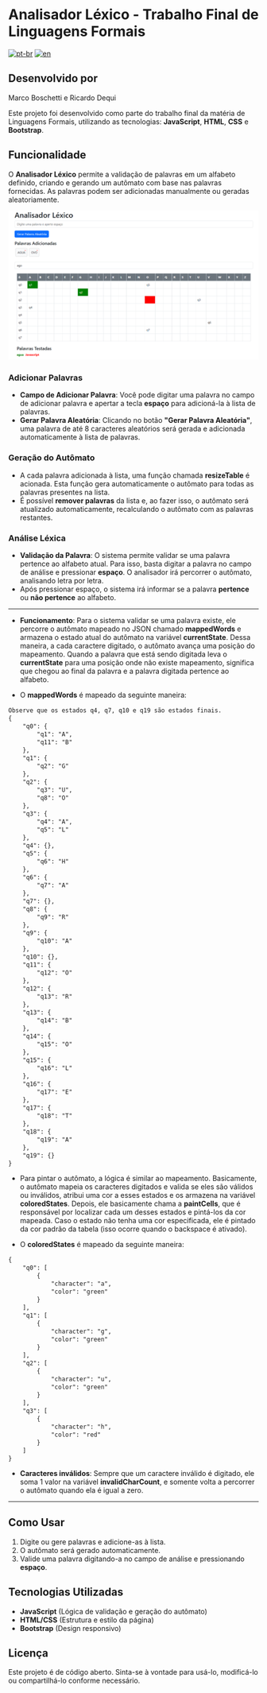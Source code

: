 # Analisador Léxico - Trabalho Final de Linguagens Formais
[![pt-br](https://img.shields.io/badge/lang-pt--br-green.svg)](https://github.com/MarcoBosc/analisador-lexico/blob/main/README.md)
[![en](https://img.shields.io/badge/lang-en-red.svg)](https://github.com/MarcoBosc/analisador-lexico/blob/main/README.en.md)



## Desenvolvido por
Marco Boschetti e Ricardo Dequi

Este projeto foi desenvolvido como parte do trabalho final da matéria de Linguagens Formais, utilizando as tecnologias: **JavaScript**, **HTML**, **CSS** e **Bootstrap**.

## Funcionalidade

O **Analisador Léxico** permite a validação de palavras em um alfabeto definido, criando e gerando um autômato com base nas palavras fornecidas. As palavras podem ser adicionadas manualmente ou geradas aleatoriamente.

![Screenshot](https://github.com/MarcoBosc/analisador-lexico/blob/main/screenshot.png)

### Adicionar Palavras

- **Campo de Adicionar Palavra**: Você pode digitar uma palavra no campo de adicionar palavra e apertar a tecla **espaço** para adicioná-la à lista de palavras. 
- **Gerar Palavra Aleatória**: Clicando no botão **"Gerar Palavra Aleatória"**, uma palavra de até 8 caracteres aleatórios será gerada e adicionada automaticamente à lista de palavras.

### Geração do Autômato

- A cada palavra adicionada à lista, uma função chamada **resizeTable** é acionada. Esta função gera automaticamente o autômato para todas as palavras presentes na lista.
- É possível **remover palavras** da lista e, ao fazer isso, o autômato será atualizado automaticamente, recalculando o autômato com as palavras restantes.

### Análise Léxica

- **Validação da Palavra**: O sistema permite validar se uma palavra pertence ao alfabeto atual. Para isso, basta digitar a palavra no campo de análise e pressionar **espaço**. O analisador irá percorrer o autômato, analisando letra por letra.
- Após pressionar espaço, o sistema irá informar se a palavra **pertence** ou **não pertence** ao alfabeto.

---

- **Funcionamento**: Para o sistema validar se uma palavra existe, ele percorre o autômato mapeado no JSON chamado **mappedWords** e armazena o estado atual do autômato na variável **currentState**. Dessa maneira, a cada caractere digitado, o autômato avança uma posição do mapeamento. Quando a palavra que está sendo digitada leva o **currentState** para uma posição onde não existe mapeamento, significa que chegou ao final da palavra e a palavra digitada pertence ao alfabeto.

- O **mappedWords** é mapeado da seguinte maneira:

```
Observe que os estados q4, q7, q10 e q19 são estados finais.
{
    "q0": {
        "q1": "A",
        "q11": "B"
    },
    "q1": {
        "q2": "G"
    },
    "q2": {
        "q3": "U",
        "q8": "O"
    },
    "q3": {
        "q4": "A",
        "q5": "L"
    },
    "q4": {},
    "q5": {
        "q6": "H"
    },
    "q6": {
        "q7": "A"
    },
    "q7": {},
    "q8": {
        "q9": "R"
    },
    "q9": {
        "q10": "A"
    },
    "q10": {},
    "q11": {
        "q12": "O"
    },
    "q12": {
        "q13": "R"
    },
    "q13": {
        "q14": "B"
    },
    "q14": {
        "q15": "O"
    },
    "q15": {
        "q16": "L"
    },
    "q16": {
        "q17": "E"
    },
    "q17": {
        "q18": "T"
    },
    "q18": {
        "q19": "A"
    },
    "q19": {}
}
```

- Para pintar o autômato, a lógica é similar ao mapeamento. Basicamente, o autômato mapeia os caracteres digitados e valida se eles são válidos ou inválidos, atribui uma cor a esses estados e os armazena na variável **coloredStates**. Depois, ele basicamente chama a **paintCells**, que é responsável por localizar cada um desses estados e pintá-los da cor mapeada. Caso o estado não tenha uma cor especificada, ele é pintado da cor padrão da tabela (isso ocorre quando o backspace é ativado).

- O **coloredStates** é mapeado da seguinte maneira:

```
{
    "q0": [
        {
            "character": "a",
            "color": "green"
        }
    ],
    "q1": [
        {
            "character": "g",
            "color": "green"
        }
    ],
    "q2": [
        {
            "character": "u",
            "color": "green"
        }
    ],
    "q3": [
        {
            "character": "h",
            "color": "red"
        }
    ]
}
```

- **Caracteres inválidos**: Sempre que um caractere inválido é digitado, ele soma 1 valor na variável **invalidCharCount**, e somente volta a percorrer o autômato quando ela é igual a zero.

---

## Como Usar

1. Digite ou gere palavras e adicione-as à lista.
2. O autômato será gerado automaticamente.
3. Valide uma palavra digitando-a no campo de análise e pressionando **espaço**.

## Tecnologias Utilizadas

- **JavaScript** (Lógica de validação e geração do autômato)
- **HTML/CSS** (Estrutura e estilo da página)
- **Bootstrap** (Design responsivo)
  
## Licença

Este projeto é de código aberto. Sinta-se à vontade para usá-lo, modificá-lo ou compartilhá-lo conforme necessário.

